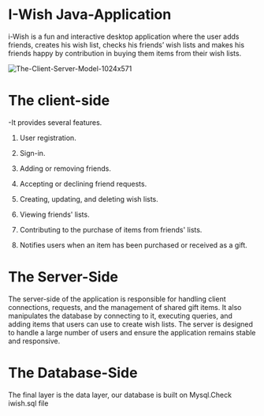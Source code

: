 # I-Wish Java-Application
i-Wish is a fun and interactive desktop application where the user adds friends, creates his wish list, checks his friends’ wish lists and makes his friends happy by contribution in buying them items from their wish lists.


![The-Client-Server-Model-1024x571](https://user-images.githubusercontent.com/132647130/236925014-060b06d0-66ea-4bfe-99d1-057bf31bf63f.png)


# The client-side
-It provides several features. 

1) User registration.

2) Sign-in.

3) Adding or removing friends.

4) Accepting or declining friend requests.

5) Creating, updating, and deleting wish lists.

6) Viewing friends' lists.

7) Contributing to the purchase of items from friends' lists.

8) Notifies users when an item has been purchased or received as a gift.

# The Server-Side 
The server-side of the application is responsible for handling client connections, requests, and the management of shared gift items. It also manipulates the database by connecting to it, executing queries, and adding items that users can use to create wish lists. The server is designed to handle a large number of users and ensure the application remains stable and responsive.

# The Database-Side 
The final layer is the data layer, our database is built on Mysql.Check iwish.sql file 
